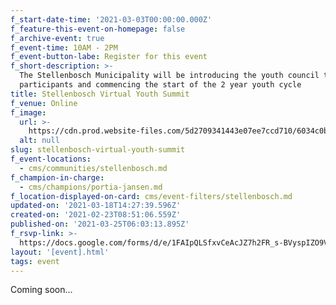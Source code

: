 ```yaml
---
f_start-date-time: '2021-03-03T00:00:00.000Z'
f_feature-this-event-on-homepage: false
f_archive-event: true
f_event-time: 10AM - 2PM
f_event-button-labe: Register for this event
f_short-description: >-
  The Stellenbosch Municipality will be introducing the youth council to all
  participants and commencing the start of the 2 year youth cycle
title: Stellenbosch Virtual Youth Summit
f_venue: Online
f_image:
  url: >-
    https://cdn.prod.website-files.com/5d2709341443e07ee7ccd710/6034c0b761ecce3fe525fb60_cby-gallery-home2011.JPG
  alt: null
slug: stellenbosch-virtual-youth-summit
f_event-locations:
  - cms/communities/stellenbosch.md
f_champion-in-charge:
  - cms/champions/portia-jansen.md
f_location-displayed-on-card: cms/event-filters/stellenbosch.md
updated-on: '2021-03-18T14:27:39.596Z'
created-on: '2021-02-23T08:51:06.559Z'
published-on: '2021-03-25T06:03:13.895Z'
f_rsvp-link: >-
  https://docs.google.com/forms/d/e/1FAIpQLSfxvCeAcJZ7h2FR_s-BVyspIZO9VkNU9wjXVWN2G7CTVvwPSQ/viewform?usp=sf_link
layout: '[event].html'
tags: event
---
```


Coming soon...

